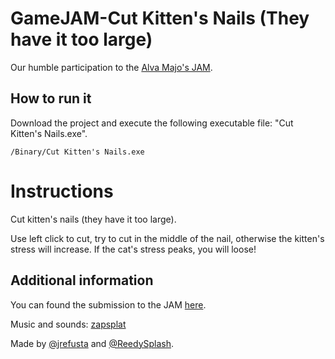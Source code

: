 # GameJAM-Cut Kitten's Nails (They have it too large)

Our humble participation to the [Alva Majo's JAM](https://itch.io/jam/tu-juego-a-juicio-jam-2021).

## How to run it

Download the project and execute the following executable file: "Cut Kitten's Nails.exe".

```
/Binary/Cut Kitten's Nails.exe
```
# Instructions
Cut kitten's nails (they have it too large). 

Use left click to cut, try to cut in the middle of the nail, otherwise the kitten's stress will increase. If the cat's stress peaks, you will loose!

## Additional information

You can found the submission to the JAM [here](https://itch.io/jam/tu-juego-a-juicio-jam-2021/rate/1182508).

Music and sounds: [zapsplat](https://www.zapsplat.com)

Made by [@jrefusta](https://github.com/jrefusta) and [@ReedySplash](https://github.com/ReedySplash).
